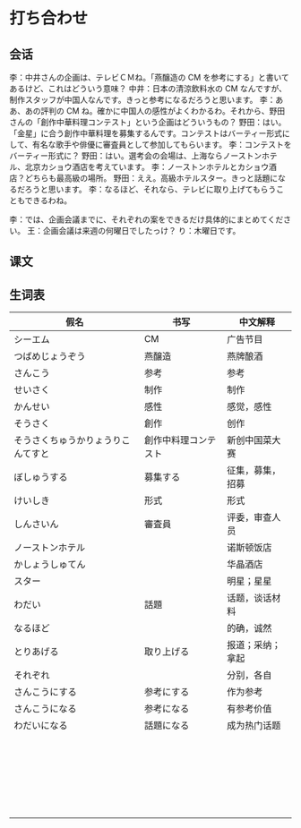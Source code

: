 # 打ち合わせ

## 会话

李：中井さんの企画は、テレビＣＭね。「燕醸造の CM を参考にする」と書いてあるけど、これはどういう意味？
中井：日本の清涼飲料水の CM なんですが、制作スタッフが中国人なんです。きっと参考になるだろうと思います。
李：ああ、あの評判の CM ね。確かに中国人の感性がよくわかるわ。それから、野田さんの「創作中華料理コンテスト」という企画はどういうもの？
野田：はい。「金星」に合う創作中華料理を募集するんです。コンテストはバーティー形式にして、有名な歌手や俳優に審査員として参加してもらいます。
李：コンテストをバーティー形式に？
野田：はい。選考会の会場は、上海ならノーストンホテル、北京カショウ酒店を考えています。
李：ノーストンホテルとカショウ酒店？どちらも最高級の場所。
野田：ええ。高級ホテルスター。きっと話題になるだろうと思います。
李：なるほど、それなら、テレビに取り上げてもらうこともできるわね。

李：では、企画会議までに、それぞれの案をできるだけ具体的にまとめてください。
王：企画会議は来週の何曜日でしたっけ？
り：木曜日です。

## 课文

## 生词表

| 假名                               | 书写                 | 中文解释         |
| ---------------------------------- | -------------------- | ---------------- |
| シーエム                           | CM                   | 广告节目         |
| つばめじょうぞう                   | 燕醸造               | 燕牌酿酒         |
| さんこう                           | 参考                 | 参考             |
| せいさく                           | 制作                 | 制作             |
| かんせい                           | 感性                 | 感觉，感性       |
| そうさく                           | 創作                 | 创作             |
| そうさくちゅうかりょうりこんてすと | 創作中料理コンテスト | 新创中国菜大赛   |
| ぼしゅうする                       | 募集する             | 征集，募集，招募 |
| けいしき                           | 形式                 | 形式             |
| しんさいん                         | 審査員               | 评委，审查人员   |
| ノーストンホテル                   |                      | 诺斯顿饭店       |
| かしょうしゅてん                   |                      | 华晶酒店         |
| スター                             |                      | 明星；星星       |
| わだい                             | 話題                 | 话题，谈话材料   |
| なるほど                           |                      | 的确，诚然       |
| とりあげる                         | 取り上げる           | 报道；采纳；拿起 |
| それぞれ                           |                      | 分别，各自       |
| さんこうにする                     | 参考にする           | 作为参考         |
| さんこうになる                     | 参考になる           | 有参考价值       |
| わだいになる                       | 話題になる           | 成为热门话题     |
|                                    |                      |                  |
|                                    |                      |                  |
|                                    |                      |                  |
|                                    |                      |                  |
|                                    |                      |                  |
|                                    |                      |                  |
|                                    |                      |                  |
|                                    |                      |                  |
|                                    |                      |                  |
|                                    |                      |                  |
|                                    |                      |                  |
|                                    |                      |                  |
|                                    |                      |                  |
|                                    |                      |                  |
|                                    |                      |                  |
|                                    |                      |                  |
|                                    |                      |                  |
|                                    |                      |                  |
|                                    |                      |                  |
|                                    |                      |                  |
|                                    |                      |                  |
|                                    |                      |                  |
|                                    |                      |                  |
|                                    |                      |                  |
|                                    |                      |                  |
